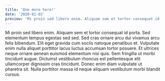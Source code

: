 ```yaml
---
title: 'One more here!'
date: '2020-01-03'
preview: 'Mi proin sed libero enim. Aliquam sem et tortor consequat id porta. Sed elementum tempus egestas sed sed. Sed cras ornare arcu dui vivamus arcu felis bibendum.'
---
```


Mi proin sed libero enim. Aliquam sem et tortor consequat id porta. Sed elementum tempus egestas sed sed. Sed cras ornare arcu dui vivamus arcu felis bibendum. Elit eget gravida cum sociis natoque penatibus et. Vulputate enim nulla aliquet porttitor lacus luctus accumsan tortor posuere. Et ultrices neque ornare aenean euismod elementum nisi quis. Sem fringilla ut morbi tincidunt augue. Dictumst vestibulum rhoncus est pellentesque elit ullamcorper dignissim cras tincidunt. Donec enim diam vulputate ut pharetra sit. Nulla porttitor massa id neque aliquam vestibulum morbi blandit cursus.
